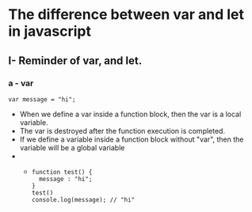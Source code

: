 # The difference between var and let in javascript 

## I- Reminder of var, and let.

### a - var
 ```
 var message = "hi";
 ```
- When we define a var inside a function block, then the var is a local variable.
- The var is destroyed after the function execution is completed.
- If we define a variable inside a function block without "var", then the variable will be a global variable
- - ```
    function test() {
      message : "hi";
    }
    test()
    console.log(message); // "hi"
    ```
